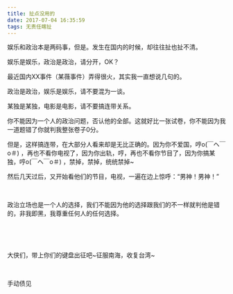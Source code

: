 ```yaml
---
title: 扯点没用的
date: 2017-07-04 16:35:59
tags: 无责任瞎扯
---
```

娱乐和政治本是两码事，但是。发生在国内的时候，却往往扯也扯不清。

娱乐是娱乐，政治是政治，请分开，OK？

<!--more-->

最近国内XX事件（某薇事件）弄得很火，其实我一直想说几句的。

政治是政治，娱乐是娱乐，请不要混为一谈。

某独是某独，电影是电影，请不要搞连带关系。

你不能因为一个人的政治问题，否认他的全部。这就好比一张试卷，你不能因为我一道题错了你就判我整张卷子0分。

但是，这样搞连带，在大部分人看来却是无比正确的。因为你不爱国，哼o(￣ヘ￣o＃) ，再也不看你电视了，因为你出轨，哼，再也不看你节目了，因为你搞某独，哼o(￣ヘ￣o＃) ，禁掉，禁掉，统统禁掉~

然后几天过后，又开始看他们的节目，电视，一遍在边上惊呼：“男神！男神！”

&nbsp;

政治立场也是一个人的选择，我们不能因为他的选择跟我们的不一样就判他是错的，非我即黑，我尊重任何人的任何选择。

&nbsp;

&nbsp;

大侠们，带上你们的键盘出征吧~征服南海，收复台湾~

&nbsp;

手动债见